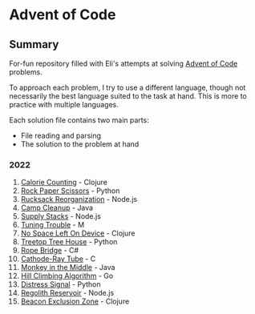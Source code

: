 # Advent of Code

## Summary

For-fun repository filled with Eli's attempts at solving [Advent of Code](www.adventofcode.com) problems.

To approach each problem, I try to use a different language, though not necessarily the best language suited to the task at hand. This is more to practice with multiple languages.

Each solution file contains two main parts:

- File reading and parsing
- The solution to the problem at hand

### 2022

1. [Calorie Counting](./2022/1/) - Clojure
2. [Rock Paper Scissors](./2022/2/) - Python
3. [Rucksack Reorganization](./2022/3/) - Node.js
4. [Camp Cleanup](./2022/4/) - Java
5. [Supply Stacks](./2022/5/) - Node.js
6. [Tuning Trouble](./2022/6/) - M
7. [No Space Left On Device](./2022/7/) - Clojure
8. [Treetop Tree House](./2022/8/) - Python
9. [Rope Bridge](./2022/9/) - C#
10. [Cathode-Ray Tube](./2022/10/) - C
11. [Monkey in the Middle](./2022/11/) - Java
12. [Hill Climbing Algorithm](./2022/12/) - Go
13. [Distress Signal](./2022/13/) - Python
14. [Regolith Reservoir](./2022/14/) - Node.js
15. [Beacon Exclusion Zone](./2022/15/) - Clojure
